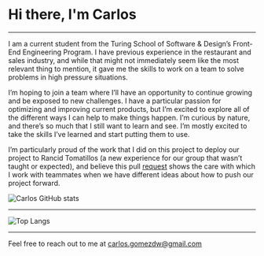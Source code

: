 # Hi there, I'm Carlos
-----------------------

 I am a current student from the Turing School of Software & Design’s Front-End Engineering Program. I have previous experience in the restaurant and sales industry, and while that might not immediately seem like the most relevant thing to mention, it gave me the skills to work on a team to solve problems in high pressure situations.

 I’m hoping to join a team where I’ll have an opportunity to continue growing and be exposed to new challenges. I have a particular passion for optimizing and improving current products, but I’m excited to explore all of the different ways I can help to make things happen. I’m curious by nature, and there’s so much that I still want to learn and see. I’m mostly excited to take the skills I’ve learned and start putting them to use.
 
 I’m particularly proud of the work that I did on this project to deploy our project to Rancid Tomatillos (a new experience for our group that wasn’t taught or expected), and believe this pull [request](https://github.com/karmacarlos/rancid-tomatillos/pull/19) shows the care with which I work with teammates when we have different ideas about how to push our project forward.

![Carlos GitHub stats](https://github-readme-stats.vercel.app/api?username=karmacarlos&count_private=true&show_icons=true&theme=cobalt2&hide=stars)
____________________________________________________________________________________________________________________________
![Top Langs](https://github-readme-stats.vercel.app/api/top-langs/?username=karmacarlos&layout=compact&show_icons=true&theme=cobalt2)
____________________________________________________________________________________________________________________________




Feel free to reach out to me at carlos.gomezdw@gmail.com


